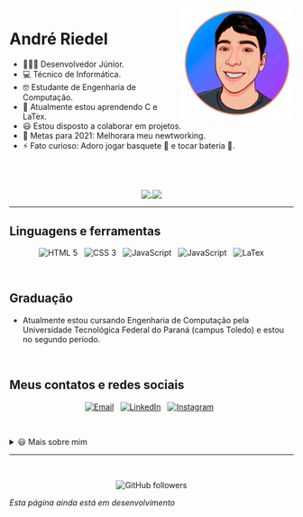 <img src="foto.gif" alt="Andre Riedel" width="200px" align="right"/>

# André Riedel

-   👨🏻‍💻 Desenvolvedor Júnior.
-   💻 Técnico de Informática.
-   🤓 Estudante de Engenharia de Computação.
-   🌱 Atualmente estou aprendendo C e LaTex.
-   😃 Estou disposto a colaborar em projetos.
-   🥅 Metas para 2021: Melhorara meu newtworking.
-   ⚡ Fato curioso: Adoro jogar basquete 🏀 e tocar bateria 🥁.

<br />
<br />

<p align="center">
  <a href="https://github.com/anuraghazra/github-readme-stats">
    <img align="center" src="https://github-readme-stats.vercel.app/api?username=andreriedel&count_private=true&hide=prs,issues&show_icons=true&theme=dark&locale=pt-br&custom_title=Estatísticas%20do%20Github" />
  </a>
  <a href="https://github.com/anuraghazra/github-readme-stats">
    <img align="center" src="https://github-readme-stats.vercel.app/api/top-langs/?username=andreriedel&layout=compact&theme=dark&locale=pt-br"
    />
  </a>
</p>

---

## Linguagens e ferramentas

<p align="center">
    <img alt="HTML 5" src="https://img.shields.io/badge/HTML5-E34F26?style=for-the-badge&logo=html5&logoColor=white" />&nbsp;&nbsp;
    <img alt="CSS 3" src="https://img.shields.io/badge/CSS3-1572B6?style=for-the-badge&logo=css3&logoColor=white" />&nbsp;&nbsp;
    <img alt="JavaScript" src="https://img.shields.io/badge/JavaScript-F7DF1E?style=for-the-badge&logo=javascript&logoColor=black" />&nbsp;&nbsp;
    <img alt="JavaScript" src="https://img.shields.io/badge/C-00599C?style=for-the-badge&logo=c&logoColor=white" />&nbsp;&nbsp;
    <img alt="LaTex" src="https://img.shields.io/badge/LaTex-47A141?style=for-the-badge&logo=LaTex&logoColor=white" />
</p>
   
<br />

## Graduação

-   Atualmente estou cursando Engenharia de Computação pela Universidade Tecnológica Federal do Paraná (campus Toledo) e estou no segundo período.

<br />

## Meus contatos e redes sociais

<p align="center">
    <a href="mailto:andreriedelz@gmail.com"><img alt="Email" src="https://img.shields.io/badge/Gmail-D14836?style=for-the-badge&logo=gmail&logoColor=white" /></a>&nbsp;&nbsp;
    <a href="https://www.linkedin.com/in/andr%C3%A9-zambroni-riedel-408766140/"><img alt="LinkedIn" src="https://img.shields.io/badge/LinkedIn-0077B5?style=for-the-badge&logo=linkedin&logoColor=white" /></a>&nbsp;&nbsp;
    <a href="https://www.instagram.com/andreriedel_/"><img alt="Instagram" src="https://img.shields.io/badge/Instagram-E4405F?style=for-the-badge&logo=instagram&logoColor=white" /></a>&nbsp;&nbsp;
<p>

<br />

<details>
  <summary>😃 Mais sobre mim</summary>
  <ul>
    <li>Tenho 19 anos.</li>
  <ul>
</details>

<!-- ## Confira meus repositórios:

## Desenvolvimento semanal

<a href="https://github.com/anuraghazra/github-readme-stats">
    <img align="center" src="https://github-readme-stats.vercel.app/api/wakatime?username=andreriedel&theme=dark&custom_title=Estatísticas%20do%20Wakatime" alt="andreriedel's wakatime stats"/>
</a>

<img height="40" src="https://raw.githubusercontent.com/devicons/devicon/master/icons/java/java-plain.svg"> -->

---

<br />

<p align="center">
    <img alt="GitHub followers" src="https://img.shields.io/github/followers/andreriedel?label=Seguidores">
</p>

<!-- ----------------------------------------------------------------------- -->

_Esta página ainda está em desenvolvimento_
